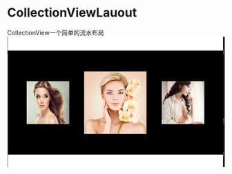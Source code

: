 # CollectionViewLauout
CollectionView一个简单的流水布局<br />
![github](https://raw.githubusercontent.com/RonnieJia/CollectionViewLauout/master/show.png "github")
